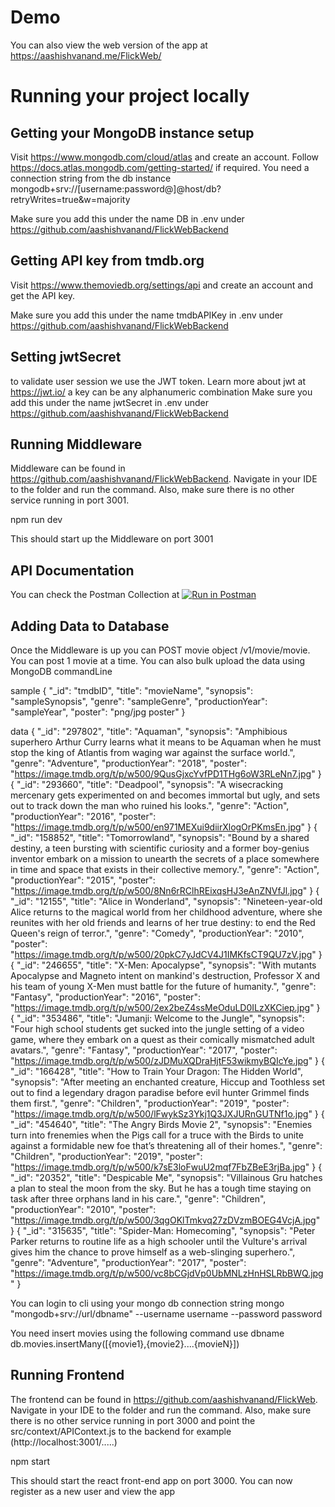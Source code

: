 # Demo
You can also view the web version of the app at https://aashishvanand.me/FlickWeb/

# Running your project locally
## Getting your MongoDB instance setup
Visit https://www.mongodb.com/cloud/atlas and create an account. Follow https://docs.atlas.mongodb.com/getting-started/ if required.
You need a connection string from the db instance
mongodb+srv://[username:password@]@host/db?retryWrites=true&w=majority

Make sure you add this under the name DB in .env under https://github.com/aashishvanand/FlickWebBackend


## Getting API key from tmdb.org
Visit https://www.themoviedb.org/settings/api and create an account and get the API key.

Make sure you add this under the name tmdbAPIKey in .env under https://github.com/aashishvanand/FlickWebBackend


## Setting jwtSecret
to validate user session we use the JWT token. Learn more about jwt at https://jwt.io/
a key can be any alphanumeric combination
Make sure you add this under the name jwtSecret in .env under https://github.com/aashishvanand/FlickWebBackend


## Running Middleware
Middleware can be found in https://github.com/aashishvanand/FlickWebBackend. Navigate in your IDE to the folder and run the command. Also, make sure there is no other service running in port 3001. 

npm run dev

This should start up the Middleware on port 3001


## API Documentation
You can check the Postman Collection at [![Run in Postman](https://run.pstmn.io/button.svg)](https://app.getpostman.com/run-collection/8059f60c0fc4a069dabd)

## Adding Data to Database
Once the Middleware is up you can POST movie object /v1/movie/movie. You can post 1 movie at a time. You can also bulk upload the data using MongoDB commandLine

sample
        { 
            "_id": "tmdbID",
            "title": "movieName",
            "synopsis": "sampleSynopsis",
            "genre": "sampleGenre",
            "productionYear": "sampleYear",
            "poster": "png/jpg poster"
        }

data
        {
            "_id": "297802",
            "title": "Aquaman",
            "synopsis": "Amphibious superhero Arthur Curry learns what it means to be Aquaman when he must stop the king of Atlantis from waging war against the surface world.",
            "genre": "Adventure",
            "productionYear": "2018",
            "poster": "https://image.tmdb.org/t/p/w500/9QusGjxcYvfPD1THg6oW3RLeNn7.jpg"
        }
        {
            "_id": "293660",
            "title": "Deadpool",
            "synopsis": "A wisecracking mercenary gets experimented on and becomes immortal but ugly, and sets out to track down the man who ruined his looks.",
            "genre": "Action",
            "productionYear": "2016",
            "poster": "https://image.tmdb.org/t/p/w500/en971MEXui9diirXlogOrPKmsEn.jpg"
        }
        {
            "_id": "158852",
            "title": "Tomorrowland",
            "synopsis": "Bound by a shared destiny, a teen bursting with scientific curiosity and a former boy-genius inventor embark on a mission to unearth the secrets of a place somewhere in time and space that exists in their collective memory.",
            "genre": "Action",
            "productionYear": "2015",
            "poster": "https://image.tmdb.org/t/p/w500/8Nn6rRClhREixqsHJ3eAnZNVfJl.jpg"
        }
        {
            "_id": "12155",
            "title": "Alice in Wonderland",
            "synopsis": "Nineteen-year-old Alice returns to the magical world from her childhood adventure, where she reunites with her old friends and learns of her true destiny: to end the Red Queen's reign of terror.",
            "genre": "Comedy",
            "productionYear": "2010",
            "poster": "https://image.tmdb.org/t/p/w500/20pkC7yJdCV4J1IMKfsCT9QU7zV.jpg"
        }
        {
            "_id": "246655",
            "title": "X-Men: Apocalypse",
            "synopsis": "With mutants Apocalypse and Magneto intent on mankind's destruction, Professor X and his team of young X-Men must battle for the future of humanity.",
            "genre": "Fantasy",
            "productionYear": "2016",
            "poster": "https://image.tmdb.org/t/p/w500/2ex2beZ4ssMeOduLD0ILzXKCiep.jpg"
        }
        {
            "_id": "353486",
            "title": "Jumanji: Welcome to the Jungle",
            "synopsis": "Four high school students get sucked into the jungle setting of a video game, where they embark on a quest as their comically mismatched adult avatars.",
            "genre": "Fantasy",
            "productionYear": "2017",
            "poster": "https://image.tmdb.org/t/p/w500/zJDMuXQDraHjtF53wikmyBQIcYe.jpg"
        }
        {
            "_id": "166428",
            "title": "How to Train Your Dragon: The Hidden World",
            "synopsis": "After meeting an enchanted creature, Hiccup and Toothless set out to find a legendary dragon paradise before evil hunter Grimmel finds them first.",
            "genre": "Children",
            "productionYear": "2019",
            "poster": "https://image.tmdb.org/t/p/w500/lFwykSz3Ykj1Q3JXJURnGUTNf1o.jpg"
        }
        {
            "_id": "454640",
            "title": "The Angry Birds Movie 2",
            "synopsis": "Enemies turn into frenemies when the Pigs call for a truce with the Birds to unite against a formidable new foe that’s threatening all of their homes.",
            "genre": "Children",
            "productionYear": "2019",
            "poster": "https://image.tmdb.org/t/p/w500/k7sE3loFwuU2mqf7FbZBeE3rjBa.jpg"
        }
        {
            "_id": "20352",
            "title": "Despicable Me",
            "synopsis": "Villainous Gru hatches a plan to steal the moon from the sky. But he has a tough time staying on task after three orphans land in his care.",
            "genre": "Children",
            "productionYear": "2010",
            "poster": "https://image.tmdb.org/t/p/w500/3qgOKlTmkvq27zDVzmBOEG4VcjA.jpg"
        }
        {
            "_id": "315635",
            "title": "Spider-Man: Homecoming",
            "synopsis": "Peter Parker returns to routine life as a high schooler until the Vulture's arrival gives him the chance to prove himself as a web-slinging superhero.",
            "genre": "Adventure",
            "productionYear": "2017",
            "poster": "https://image.tmdb.org/t/p/w500/vc8bCGjdVp0UbMNLzHnHSLRbBWQ.jpg"
        }

You can login to cli using your mongo db connection string 
mongo "mongodb+srv://url/dbname" --username username --password password

You need insert movies using the following command
use dbname
db.movies.insertMany([{movie1},{movie2}....{movieN}])


## Running Frontend
The frontend can be found in https://github.com/aashishvanand/FlickWeb. Navigate in your IDE to the folder and run the command. Also, make sure there is no other service running in port 3000 and point the src/context/APIContext.js to the backend for example (http://localhost:3001/.....)

npm start

This should start the react front-end app on port 3000. You can now register as a new user and view the app
